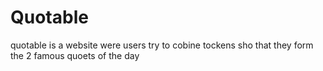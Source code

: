 # Quotable

quotable is a website were users try to cobine tockens sho that they form the 2 famous quoets of the day